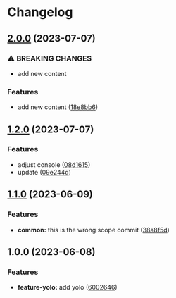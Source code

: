 # Changelog

## [2.0.0](https://github.com/qwersteve07/test-nx/compare/feature-yolo-v1.2.0...feature-yolo-v2.0.0) (2023-07-07)


### ⚠ BREAKING CHANGES

* add new content

### Features

* add new content ([18e8bb6](https://github.com/qwersteve07/test-nx/commit/18e8bb695937753f98abcf6fdacf4d3717d1819e))

## [1.2.0](https://github.com/qwersteve07/test-nx/compare/feature-yolo-v1.1.0...feature-yolo-v1.2.0) (2023-07-07)


### Features

* adjust console ([08d1615](https://github.com/qwersteve07/test-nx/commit/08d16157557885061d0765e18f1228a8c2f395c2))
* update ([09e244d](https://github.com/qwersteve07/test-nx/commit/09e244d82bcfa3468d5173d47a82aa9b648aeaa1))

## [1.1.0](https://github.com/qwersteve07/test-nx/compare/feature-yolo-v1.0.0...feature-yolo-v1.1.0) (2023-06-09)


### Features

* **common:** this is the wrong scope commit ([38a8f5d](https://github.com/qwersteve07/test-nx/commit/38a8f5d3e96268afe9658328f6e7f0868b248a5c))

## 1.0.0 (2023-06-08)


### Features

* **feature-yolo:** add yolo ([6002646](https://github.com/qwersteve07/test-nx/commit/600264647873926f63a960e5a803cbe183758270))
